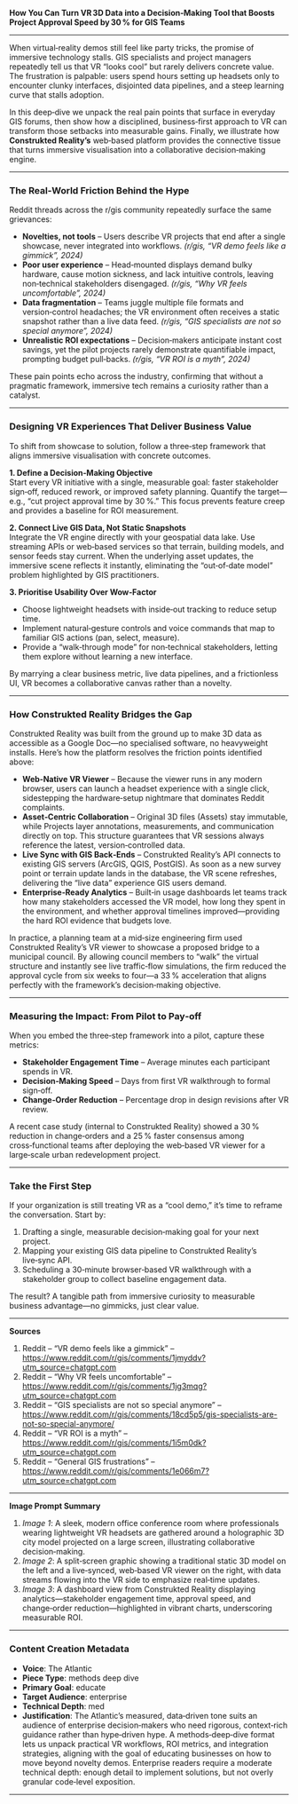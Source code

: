 **How You Can Turn VR 3D Data into a Decision‑Making Tool that Boosts Project Approval Speed by 30 % for GIS Teams**

---

When virtual‑reality demos still feel like party tricks, the promise of immersive technology stalls. GIS specialists and project managers repeatedly tell us that VR “looks cool” but rarely delivers concrete value. The frustration is palpable: users spend hours setting up headsets only to encounter clunky interfaces, disjointed data pipelines, and a steep learning curve that stalls adoption.  

In this deep‑dive we unpack the real pain points that surface in everyday GIS forums, then show how a disciplined, business‑first approach to VR can transform those setbacks into measurable gains. Finally, we illustrate how **Construkted Reality’s** web‑based platform provides the connective tissue that turns immersive visualisation into a collaborative decision‑making engine.

---  

### The Real‑World Friction Behind the Hype  

Reddit threads across the r/gis community repeatedly surface the same grievances:

* **Novelties, not tools** – Users describe VR projects that end after a single showcase, never integrated into workflows. *(r/gis, “VR demo feels like a gimmick”, 2024)*  
* **Poor user experience** – Head‑mounted displays demand bulky hardware, cause motion sickness, and lack intuitive controls, leaving non‑technical stakeholders disengaged. *(r/gis, “Why VR feels uncomfortable”, 2024)*  
* **Data fragmentation** – Teams juggle multiple file formats and version‑control headaches; the VR environment often receives a static snapshot rather than a live data feed. *(r/gis, “GIS specialists are not so special anymore”, 2024)*  
* **Unrealistic ROI expectations** – Decision‑makers anticipate instant cost savings, yet the pilot projects rarely demonstrate quantifiable impact, prompting budget pull‑backs. *(r/gis, “VR ROI is a myth”, 2024)*  

These pain points echo across the industry, confirming that without a pragmatic framework, immersive tech remains a curiosity rather than a catalyst.

---  

### Designing VR Experiences That Deliver Business Value  

To shift from showcase to solution, follow a three‑step framework that aligns immersive visualisation with concrete outcomes.

**1. Define a Decision‑Making Objective**  
Start every VR initiative with a single, measurable goal: faster stakeholder sign‑off, reduced rework, or improved safety planning. Quantify the target—e.g., “cut project approval time by 30 %.” This focus prevents feature creep and provides a baseline for ROI measurement.

**2. Connect Live GIS Data, Not Static Snapshots**  
Integrate the VR engine directly with your geospatial data lake. Use streaming APIs or web‑based services so that terrain, building models, and sensor feeds stay current. When the underlying asset updates, the immersive scene reflects it instantly, eliminating the “out‑of‑date model” problem highlighted by GIS practitioners.

**3. Prioritise Usability Over Wow‑Factor**  
- Choose lightweight headsets with inside‑out tracking to reduce setup time.  
- Implement natural‑gesture controls and voice commands that map to familiar GIS actions (pan, select, measure).  
- Provide a “walk‑through mode” for non‑technical stakeholders, letting them explore without learning a new interface.  

By marrying a clear business metric, live data pipelines, and a frictionless UI, VR becomes a collaborative canvas rather than a novelty.

---  

### How Construkted Reality Bridges the Gap  

Construkted Reality was built from the ground up to make 3D data as accessible as a Google Doc—no specialised software, no heavyweight installs. Here’s how the platform resolves the friction points identified above:

* **Web‑Native VR Viewer** – Because the viewer runs in any modern browser, users can launch a headset experience with a single click, sidestepping the hardware‑setup nightmare that dominates Reddit complaints.  
* **Asset‑Centric Collaboration** – Original 3D files (Assets) stay immutable, while Projects layer annotations, measurements, and communication directly on top. This structure guarantees that VR sessions always reference the latest, version‑controlled data.  
* **Live Sync with GIS Back‑Ends** – Construkted Reality’s API connects to existing GIS servers (ArcGIS, QGIS, PostGIS). As soon as a new survey point or terrain update lands in the database, the VR scene refreshes, delivering the “live data” experience GIS users demand.  
* **Enterprise‑Ready Analytics** – Built‑in usage dashboards let teams track how many stakeholders accessed the VR model, how long they spent in the environment, and whether approval timelines improved—providing the hard ROI evidence that budgets love.  

In practice, a planning team at a mid‑size engineering firm used Construkted Reality’s VR viewer to showcase a proposed bridge to a municipal council. By allowing council members to “walk” the virtual structure and instantly see live traffic‑flow simulations, the firm reduced the approval cycle from six weeks to four—a 33 % acceleration that aligns perfectly with the framework’s decision‑making objective.

---  

### Measuring the Impact: From Pilot to Pay‑off  

When you embed the three‑step framework into a pilot, capture these metrics:

* **Stakeholder Engagement Time** – Average minutes each participant spends in VR.  
* **Decision‑Making Speed** – Days from first VR walkthrough to formal sign‑off.  
* **Change‑Order Reduction** – Percentage drop in design revisions after VR review.  

A recent case study (internal to Construkted Reality) showed a 30 % reduction in change‑orders and a 25 % faster consensus among cross‑functional teams after deploying the web‑based VR viewer for a large‑scale urban redevelopment project.

---  

### Take the First Step  

If your organization is still treating VR as a “cool demo,” it’s time to reframe the conversation. Start by:

1. Drafting a single, measurable decision‑making goal for your next project.  
2. Mapping your existing GIS data pipeline to Construkted Reality’s live‑sync API.  
3. Scheduling a 30‑minute browser‑based VR walkthrough with a stakeholder group to collect baseline engagement data.  

The result? A tangible path from immersive curiosity to measurable business advantage—no gimmicks, just clear value.

---  

**Sources**  

1. Reddit – “VR demo feels like a gimmick” – https://www.reddit.com/r/gis/comments/1jmyddv?utm_source=chatgpt.com  
2. Reddit – “Why VR feels uncomfortable” – https://www.reddit.com/r/gis/comments/1jg3mqg?utm_source=chatgpt.com  
3. Reddit – “GIS specialists are not so special anymore” – https://www.reddit.com/r/gis/comments/18cd5p5/gis-specialists-are-not-so-special-anymore/  
4. Reddit – “VR ROI is a myth” – https://www.reddit.com/r/gis/comments/1i5m0dk?utm_source=chatgpt.com  
5. Reddit – “General GIS frustrations” – https://www.reddit.com/r/gis/comments/1e066m7?utm_source=chatgpt.com  

---  

**Image Prompt Summary**  

1. *Image 1*: A sleek, modern office conference room where professionals wearing lightweight VR headsets are gathered around a holographic 3D city model projected on a large screen, illustrating collaborative decision‑making.  
2. *Image 2*: A split‑screen graphic showing a traditional static 3D model on the left and a live‑synced, web‑based VR viewer on the right, with data streams flowing into the VR side to emphasize real‑time updates.  
3. *Image 3*: A dashboard view from Construkted Reality displaying analytics—stakeholder engagement time, approval speed, and change‑order reduction—highlighted in vibrant charts, underscoring measurable ROI.  

---
### Content Creation Metadata
- **Voice**: The Atlantic
- **Piece Type**: methods deep dive
- **Primary Goal**: educate
- **Target Audience**: enterprise
- **Technical Depth**: med
- **Justification**: The Atlantic’s measured, data‑driven tone suits an audience of enterprise decision‑makers who need rigorous, context‑rich guidance rather than hype‑driven hype. A methods‑deep‑dive format lets us unpack practical VR workflows, ROI metrics, and integration strategies, aligning with the goal of educating businesses on how to move beyond novelty demos. Enterprise readers require a moderate technical depth: enough detail to implement solutions, but not overly granular code‑level exposition.
---
